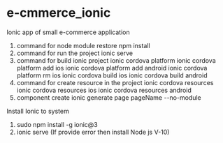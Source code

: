 # e-cmmerce_ionic
Ionic app of small e-commerce application

1. command for node module restore 
    npm install
2. command for run the project 
   ionic serve
3. command for build ionic project
	ionic cordova platform
	ionic cordova platform add ios
	ionic cordova platform add android
	ionic cordova platform rm ios
	ionic cordova build ios
	ionic cordova build android
4. command for create resource in the project 
  ionic cordova resources
	ionic cordova resources ios
	ionic cordova resources android
5. component create 
   ionic generate page pageName --no-module


Install Ionic to system 

1. sudo npm install -g ionic@3
2. ionic serve (If provide error then install Node js V-10)
